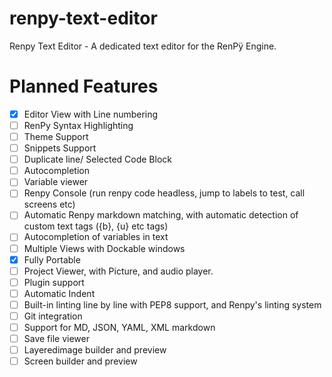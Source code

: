# renpy-text-editor
Renpy Text Editor - A dedicated text editor for the RenPÿ Engine.

# Planned Features

- [x] Editor View with Line numbering
- [ ] RenPy Syntax Highlighting
- [ ] Theme Support
- [ ] Snippets Support
- [ ] Duplicate line/ Selected Code Block
- [ ] Autocompletion
- [ ] Variable viewer
- [ ] Renpy Console (run renpy code headless, jump to labels to test, call screens etc)
- [ ] Automatic Renpy markdown matching, with automatic detection of custom text tags ({b}, {u} etc tags)
- [ ] Autocompletion of variables in text
- [ ] Multiple Views with Dockable windows
- [x] Fully Portable
- [ ] Project Viewer, with Picture, and audio player.
- [ ] Plugin support
- [ ] Automatic Indent
- [ ] Built-in linting line by line with PEP8 support, and Renpy's linting system
- [ ] Git integration
- [ ] Support for MD, JSON, YAML, XML markdown
- [ ] Save file viewer
- [ ] Layeredimage builder and preview
- [ ] Screen builder and preview
